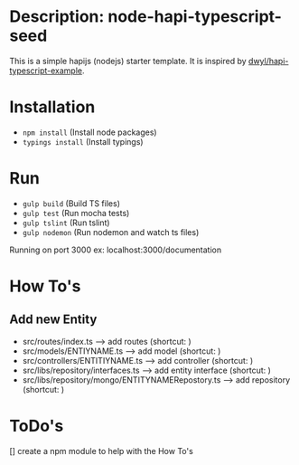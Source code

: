 # Description: node-hapi-typescript-seed

This is a simple hapijs (nodejs) starter template.
It is inspired by [dwyl/hapi-typescript-example](https://github.com/dwyl/hapi-typescript-example/tree/master/src).

# Installation

* ```npm install``` (Install node packages)
* ```typings install``` (Install typings)

# Run

* ```gulp build``` (Build TS files)
* ```gulp test``` (Run mocha tests)
* ```gulp tslint``` (Run tslint)
* ```gulp nodemon``` (Run nodemon and watch ts files)

Running on port 3000 ex: localhost:3000/documentation

# How To's

## Add new Entity
* src/routes/index.ts --> add routes (shortcut: )
* src/models/ENTIYNAME.ts --> add model (shortcut: )
* src/controllers/ENTITIYNAME.ts --> add controller (shortcut: )
* src/libs/repository/interfaces.ts --> add entity interface (shortcut: )
* src/libs/repository/mongo/ENTITYNAMERepostory.ts --> add repository (shortcut: )

# ToDo's
[] create a npm module to help with the How To's
